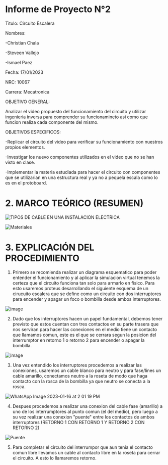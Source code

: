 # Informe de Proyecto N°2

Titulo: Circuito Escalera

Nombres:

-Christian Chala  

-Steveen Vallejo

-Ismael Paez

Fecha: 17/01/2023

NRC: 10067

Carrera: Mecatronica

OBJETIVO GENERAL:

Analizar el video propuesto del funcionamiento del circuito y utilizar ingenieria inversa para comprender su funcionamineto asi como que funcion realiza cada componente del mismo.

OBJETIVOS ESPECIFICOS:

-Replicar el circuito del video para verificar su funcionamiento con nuestros propios elementos. 

-Investigar los nuevo componentes utilizados en el video que no se han visto en clase.

-Implementar la materia estudiada para hacer el circuito con componentes que se utilizarian en una estructura real y ya no a pequela escala como lo es en el protoboard.

# 2.	MARCO TEÓRICO (RESUMEN)

![TIPOS DE CABLE EN UNA INSTALACION ELECTRICA](https://user-images.githubusercontent.com/117959424/212802162-0c1dec69-3ad5-4289-9f6f-1099167610dd.png)

![Materiales](https://user-images.githubusercontent.com/117959424/212804414-045f4dfd-75fb-4898-bd78-75d1084ed5aa.png)

# 3.	EXPLICACIÓN DEL PROCEDIMIENTO

1. Primero se recomienda realizar un diagrama esquematico para poder entender el funcionamiento y al aplicar la simulacion virtual tenemos la certeza que el circuito funciona tan solo para armarlo en fisico.
Para esto usaremos proteus desarrollando el siguiente esquema de un cirucuito escalera que se define como un circuito con dos interruptores para encender y apagar un foco o bombilla desde ambos interruptores.

![image](https://user-images.githubusercontent.com/117959424/212805033-e48285fa-609d-489e-96f5-d58d0b21ae1a.png)

2. Dado que los interruptores hacen un papel fundamental, debemos tener previsto que estos cuentan con tres contactos en su parte trasera que nos serviran para hacer las conexiones en el medio tiene un contacto que llamamos comun, este es el que se cerrara segun la posicion del interrumptor en retorno 1 o retorno 2 para encender o apagar la bombilla.

![image](https://user-images.githubusercontent.com/117959424/212805379-c45b0d3c-19d5-47b2-a2d1-db9a31b84a0b.png)

3. Una vez entendido los interruptores procedemos a realizar las conexiones, usaremos un cable blanco para neutro y para fase/lines un cable amarillo, conectamos neutro a la roseta de modo que haga contacto con la rosca de la bombilla ya que neutro se conecta a la rosca.

![WhatsApp Image 2023-01-16 at 2 01 19 PM](https://user-images.githubusercontent.com/117959424/212806084-e7f3f42f-d88a-4632-b443-c02bd0f31b3e.jpeg)

4. Despues procedemos a realizar una conexion del cable fase (amarillo) a uno de los interrumptores al punto comun (el del medio), pero luego a su vez realizar una conexion "puente" entre los contactos de ambos interruptores (RETORNO 1 CON RETORNO 1 Y RETORNO 2 CON RETORNO 2) 

![Puente](https://user-images.githubusercontent.com/117959424/212807170-fe86c693-f89a-4ddd-8542-c739d8446516.jpg)

5. Para completar el circuito del interrumpor que aun tenia el contacto comun libre llevamos un cable al contacto libre en la roseta para cerrar el circuito. A esto lo llamaremos retorno.





